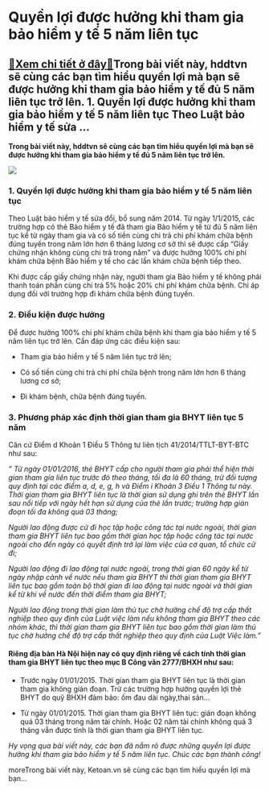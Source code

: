 Quyền lợi được hưởng khi tham gia bảo hiểm y tế 5 năm liên tục
==============================================================

[:gift:Xem chi tiết ở đây:gift:](https://hddtvn.com/quyen-loi-duoc-huong-khi-tham-gia-bao-hiem-y-te-5-nam-lien-tuc/)Trong bài viết này, hddtvn sẽ cùng các bạn tìm hiểu quyền lợi mà bạn sẽ được hưởng khi tham gia bảo hiểm y tế đủ 5 năm liên tục trở lên. 1. Quyền lợi được hưởng khi tham gia bảo hiểm y tế 5 năm liên tục Theo Luật bảo hiểm y tế sửa …
----------------------------------------------------------------------------------------------------------------------------------------------------------------------------------------------------------------------------------------

**Trong bài viết này, hddtvn sẽ cùng các bạn tìm hiểu quyền lợi mà bạn sẽ được hưởng khi tham gia bảo hiểm y tế đủ 5 năm liên tục trở lên.**


![](https://hddtvn.com/wp-content/uploads/2021/01/87208159.jpg)


### 1. Quyền lợi được hưởng khi tham gia bảo hiểm y tế 5 năm liên tục


Theo Luật bảo hiểm y tế sửa đổi, bổ sung năm 2014. Từ ngày 1/1/2015, các trường hợp có thẻ Bảo hiểm y tế đã tham gia Bảo hiểm y tế từ đủ 5 năm liên tục kể từ ngày tham gia và có số tiền cùng chi trả chi phí khám chữa bệnh đúng tuyến trong năm lớn hơn 6 tháng lương cơ sở thì sẽ được cấp “Giấy chứng nhận không cùng chi trả trong năm” và được hưởng 100% chi phí khám chữa bệnh Bảo hiểm y tế cho các lần khám chữa bệnh tiếp theo.


Khi được cấp giấy chứng nhận này, người tham gia Bảo hiểm y tế không phải thanh toán phần cùng chi trả 5% hoặc 20% chi phí khám chữa bệnh. Chỉ áp dụng đối với trường hợp đi khám chữa bệnh đúng tuyến.


### 2. Điều kiện được hưởng


Để được hưởng 100% chi phí khám chữa bệnh khi tham gia bảo hiểm y tế 5 năm liên tục trở lên. Cần đáp ứng các điều kiện sau:




* Tham gia bảo hiểm y tế 5 năm liên tục trở lên;

* Có số tiền cùng chi trả chi phí chữa bệnh trong năm lớn hơn 6 tháng lương cơ sở;

* Đi khám bệnh, chữa bệnh đúng tuyến.



### 3. Phương pháp xác định thời gian tham gia BHYT liên tục 5 năm


Căn cứ Điểm d Khoản 1 Điều 5 Thông tư liên tịch 41/2014/TTLT-BYT-BTC như sau:


*”* *Từ ngày 01/01/2016, thẻ BHYT cấp cho người tham gia phải thể hiện thời gian tham gia liên tục trước đó theo tháng, tối đa là 60 tháng, trừ đối tượng quy định tại các điểm a, d, e, g, h và Điểm i Khoản 3 Điều 1 Thông tư này. Thời gian tham gia BHYT liên tục là thời gian sử dụng ghi trên thẻ BHYT lần sau nối tiếp với ngày hết hạn sử dụng của thẻ lần trước; trường hợp gián đoạn tối đa không quá 03 tháng;*


*Người lao động được cử đi học tập hoặc công tác tại nước ngoài, thời gian tham gia BHYT liên tục bao gồm thời gian học tập hoặc công tác tại nước ngoài cho đến ngày có quyết định trở lại làm việc của cơ quan, tổ chức cử đi;*


*Người lao động đi lao động tại nước ngoài, trong thời gian 60 ngày kể từ ngày nhập cảnh về nước nếu tham gia BHYT thì thời gian tham gia BHYT liên tục bao gồm toàn bộ thời gian đi lao động tại nước ngoài và thời gian kể từ khi về nước đến thời điểm tham gia BHYT;*


*Người lao động trong thời gian làm thủ tục chờ hưởng chế độ trợ cấp thất nghiệp theo quy định của Luật việc làm nếu không tham gia BHYT theo các nhóm khác, thì thời gian tham gia BHYT liên tục bao gồm thời gian làm thủ tục chờ hưởng chế độ trợ cấp thất nghiệp theo quy định của Luật Việc làm.”*


#### Riêng địa bàn Hà Nội hiện nay có quy định riêng về cách tính thời gian tham gia BHYT liên tục theo mục B Công văn 2777/BHXH như sau:




* ​Trước ngày 01/01/2015. Thời gian tham gia BHYT liên tục là thời gian tham gia không gián đoạn. Trừ các trường hợp hưởng quyền lợi thẻ BHYT do quỹ BHXH đảm bảo: ốm đau dài ngày,thai sản…

* ​Từ ngày 01/01/2015. Thời gian tham gia BHYT liên tục: gián đoạn không quá 03 tháng trong năm tài chính. Hoặc 02 năm tài chính không quá 3 tháng vẫn được tính là thời gian tham gia BHYT liên tục.



*Hy vọng qua bài viết này, các bạn đã nắm rõ được những quyền lợi được hưởng khi tham gia bảo hiểm y tế 5 năm liên tục. Chúc các bạn thành công!*


moreTrong bài viết này, Ketoan.vn sẽ cùng các bạn tìm hiểu quyền lợi mà bạn…


